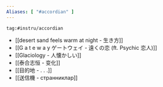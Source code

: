 ```yaml
---
Aliases: [ "#accordian" ]
---
```

```expander
tag:#instru/accordian 
```
- [[desert sand feels warm at night - 生き方]]
- [[G a t e w a y ゲートウェイ - 遠くの恋 (ft. Psychic 恋人)]]
- [[Glaciology - 人懐かしい]]
- [[泰合志恒 - 变化]]
- [[目的地 - . . .]]
- [[送信機 - странниклар]]
